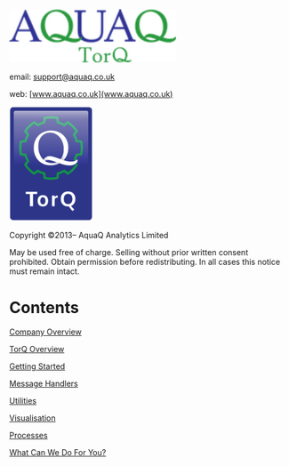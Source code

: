 <img src="graphics/logo.png" width="300">

email:
<support@aquaq.co.uk>

web:
[www.aquaq.co.uk](www.aquaq.co.uk)

<img src="graphics/AquaQ-TorQ-symbol.png" width="150">

Copyright ©2013– AquaQ Analytics Limited

May be used free of charge. Selling without prior written consent
prohibited. Obtain permission before redistributing. In all cases this
notice must remain intact.


Contents
================

[Company Overview](CompanyOverview.md)

[TorQ Overview](overview.md)

[Getting Started](gettingstarted.md)

[Message Handlers](handlers.md)

[Utilities](utilities.md)

[Visualisation](visualisation.md)

[Processes](Processes.md)

[What Can We Do For You?](whatcanwedo.md)

